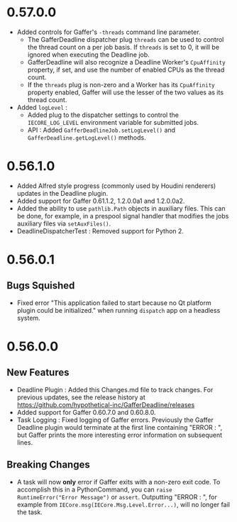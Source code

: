 # 0.57.0.0

- Added controls for Gaffer's `-threads` command line parameter.
  - The GafferDeadline dispatcher plug `threads` can be used to control the thread count on a per job basis. If `threads` is set to 0, it will be ignored when executing the Deadline job.
  - GafferDeadline will also recognize a Deadline Worker's `CpuAffinity` property, if set, and use the number of enabled CPUs as the thread count.
  - If the `threads` plug is non-zero and a Worker has its `CpuAffinity` property enabled, Gaffer will use the lesser of the two values as its thread count.
- Added `logLevel` :
  - Added plug to the dispatcher settings to control the `IECORE_LOG_LEVEL` environment variable for submitted jobs.
  - API : Added `GafferDeadlineJob.setLogLevel()` and `GafferDeadline.getLogLevel()` methods.

# 0.56.1.0

- Added Alfred style progress (commonly used by Houdini renderers) updates in the Deadline plugin.
- Added support for Gaffer 0.61.1.2, 1.2.0.0a1 and 1.2.0.0a2.
- Added the ability to use `pathlib.Path` objects in auxiliary files. This can be done, for example, in a prespool signal handler that modifies the jobs auxiliary files via `setAuxFiles()`.
- DeadlineDispatcherTest : Removed support for Python 2.

# 0.56.0.1
## Bugs Squished
- Fixed error "This application failed to start because no Qt platform plugin could be initialized." when running `dispatch` app on a headless system.

# 0.56.0.0

## New Features

- Deadline Plugin : Added this Changes.md file to track changes. For previous updates, see the release history at https://github.com/hypothetical-inc/GafferDeadline/releases
- Added support for Gaffer 0.60.7.0 and 0.60.8.0.
- Task Logging : Fixed logging of Gaffer errors. Previously the Gaffer Deadline plugin would terminate at the first line containing "ERROR : ", but Gaffer prints the more interesting error information on subsequent lines.
    
## Breaking Changes
- A task will now **only** error if Gaffer exits with a non-zero exit code. To accomplish this in a PythonCommand, you can `raise RuntimeError("Error Message")` or `assert`. Outputting "ERROR : ", for example from `IECore.msg(IECore.Msg.Level.Error...)`, will no longer fail the task.
